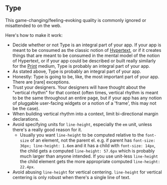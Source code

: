 ## Type

This game-changing/feeling-evoking quality is commonly ignored or misattended to on the web.

Here's how to make it work:

* Decide whether or not Type is an integral part of your app. If your app is meant to be consumed as the classic notion of [Hypertext](http://en.wikipedia.org/wiki/Hypertext), or if it creates things that are meant to be consumed in the mental model of the notion of Hypertext, or if your app could be described or built really similarly for the [Print](http://en.wikipedia.org/wiki/Print) medium, Type is probably an integral part of your app.
* As stated above, Type is probably an integral part of your app.
* Honestly: Type is going to be, like, the most important part of your app. There are [rare] exceptions.
* Trust your designers. Your designers will have thought about the "vertical rhythm" for that context (often times, vertical rhythm is meant to be the same throughout an entire page, but if your app has any notion of pluggable user-facing widgets or a notion of a 'frame', this may not be the case).
* When building vertical rhythm into a context, limit bi-directional margin declarations.
* Avoid specifying units for `line-height`, especially the `em` unit, unless there's a really good reason for it.
  * Usually you want `line-height` to be computed relative to the `font-size` of an element, not the parent el.
    e.g. if parent has `font-size: 36px; line-height: 1.6em` and it has a child with `font-size: 14px`,
    the child gets a computed `line-height: 57.6px` which is probably much larger than anyone intended.
    If you use unit-less `line-height` the child element gets the more appropriate computed `line-height: 22.4px`.
* Avoid abusing `line-height` for vertical centering.
  `line-height` for vertical centering is only robust
  when there's a single line of text.
